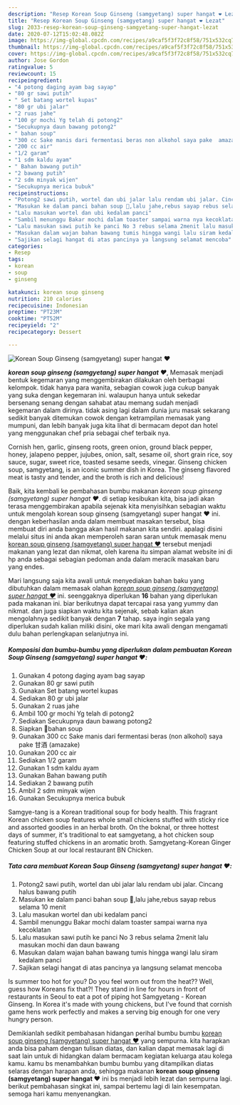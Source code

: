 ```yaml
---
description: "Resep Korean Soup Ginseng (samgyetang) super hangat ❤️ Lezat"
title: "Resep Korean Soup Ginseng (samgyetang) super hangat ❤️ Lezat"
slug: 2033-resep-korean-soup-ginseng-samgyetang-super-hangat-lezat
date: 2020-07-12T15:02:48.082Z
image: https://img-global.cpcdn.com/recipes/a9caf5f3f72c8f58/751x532cq70/korean-soup-ginseng-samgyetang-super-hangat-❤️-foto-resep-utama.jpg
thumbnail: https://img-global.cpcdn.com/recipes/a9caf5f3f72c8f58/751x532cq70/korean-soup-ginseng-samgyetang-super-hangat-❤️-foto-resep-utama.jpg
cover: https://img-global.cpcdn.com/recipes/a9caf5f3f72c8f58/751x532cq70/korean-soup-ginseng-samgyetang-super-hangat-❤️-foto-resep-utama.jpg
author: Jose Gordon
ratingvalue: 5
reviewcount: 15
recipeingredient:
- "4 potong daging ayam bag sayap"
- "80 gr sawi putih"
- " Set batang wortel kupas"
- "80 gr ubi jalar"
- "2 ruas jahe"
- "100 gr mochi Yg telah di potong2"
- "Secukupnya daun bawang potong2"
- " bahan soup"
- "300 cc Sake manis dari fermentasi beras non alkohol saya pake  amazake"
- "200 cc air"
- "1/2 garam"
- "1 sdm kaldu ayam"
- " Bahan bawang putih"
- "2 bawang putih"
- "2 sdm minyak wijen"
- "Secukupnya merica bubuk"
recipeinstructions:
- "Potong2 sawi putih, wortel dan ubi jalar lalu rendam ubi jalar. Cincang halus bawang putih"
- "Masukan ke dalam panci bahan soup 🍲,lalu jahe,rebus sayap rebus selama 10 menit"
- "Lalu masukan wortel dan ubi kedalam panci"
- "Sambil menunggu Bakar mochi dalam toaster sampai warna nya kecoklatan"
- "Lalu masukan sawi putih ke panci No 3 rebus selama 2menit lalu masukan mochi dan daun bawang"
- "Masukan dalam wajan bahan bawang tumis hingga wangi lalu siram kedalam panci"
- "Sajikan selagi hangat di atas pancinya ya langsung selamat mencoba"
categories:
- Resep
tags:
- korean
- soup
- ginseng

katakunci: korean soup ginseng 
nutrition: 210 calories
recipecuisine: Indonesian
preptime: "PT23M"
cooktime: "PT52M"
recipeyield: "2"
recipecategory: Dessert

---
```



![Korean Soup Ginseng (samgyetang) super hangat ❤️](https://img-global.cpcdn.com/recipes/a9caf5f3f72c8f58/751x532cq70/korean-soup-ginseng-samgyetang-super-hangat-❤️-foto-resep-utama.jpg)

<b><i>korean soup ginseng (samgyetang) super hangat ❤️</i></b>, Memasak menjadi bentuk kegemaran yang menggembirakan dilakukan oleh berbagai kelompok. tidak hanya para wanita, sebagian cowok juga cukup banyak yang suka dengan kegemaran ini. walaupun hanya untuk sekedar bersenang senang dengan sahabat atau memang sudah menjadi kegemaran dalam dirinya. tidak asing lagi dalam dunia juru masak sekarang sedikit banyak ditemukan cowok dengan ketrampilan memasak yang mumpuni, dan lebih banyak juga kita lihat di bermacam depot dan hotel yang menggunakan chef pria sebagai chef terbaik nya.

Cornish hen, garlic, ginseng roots, green onion, ground black pepper, honey, jalapeno pepper, jujubes, onion, salt, sesame oil, short grain rice, soy sauce, sugar, sweet rice, toasted sesame seeds, vinegar. Ginseng chicken soup, samgyetang, is an iconic summer dish in Korea. The ginseng flavored meat is tasty and tender, and the broth is rich and delicious!

Baik, kita kembali ke pembahasan bumbu makanan <i>korean soup ginseng (samgyetang) super hangat ❤️</i>. di setiap kesibukan kita, bisa jadi akan terasa menggembirakan apabila sejenak kita menyisihkan sebagian waktu untuk mengolah korean soup ginseng (samgyetang) super hangat ❤️ ini. dengan keberhasilan anda dalam membuat masakan tersebut, bisa membuat diri anda bangga akan hasil makanan kita sendiri. apalagi disini melalui situs ini anda akan memperoleh saran saran untuk memasak menu <u>korean soup ginseng (samgyetang) super hangat ❤️</u> tersebut menjadi makanan yang lezat dan nikmat, oleh karena itu simpan alamat website ini di hp anda sebagai sebagian pedoman anda dalam meracik masakan baru yang endes.


Mari langsung saja kita awali untuk menyediakan bahan baku yang dibutuhkan dalam memasak olahan <u><i>korean soup ginseng (samgyetang) super hangat ❤️</i></u> ini. seenggaknya diperlukan <b>16</b> bahan yang diperlukan pada makanan ini. biar berikutnya dapat tercapai rasa yang yummy dan nikmat. dan juga siapkan waktu kita sejenak, sebab kalian akan mengolahnya sedikit banyak dengan <b>7</b> tahap. saya ingin segala yang diperlukan sudah kalian miliki disini, oke mari kita awali dengan mengamati dulu bahan perlengkapan selanjutnya ini.

<!--inarticleads1-->

##### Komposisi dan bumbu-bumbu yang diperlukan dalam pembuatan Korean Soup Ginseng (samgyetang) super hangat ❤️:

1. Gunakan 4 potong daging ayam bag sayap
1. Gunakan 80 gr sawi putih
1. Gunakan  Set batang wortel kupas
1. Sediakan 80 gr ubi jalar
1. Gunakan 2 ruas jahe
1. Ambil 100 gr mochi Yg telah di potong2
1. Sediakan Secukupnya daun bawang potong2
1. Siapkan  🍲bahan soup
1. Gunakan 300 cc Sake manis dari fermentasi beras (non alkohol) saya pake 甘酒 (amazake)
1. Gunakan 200 cc air
1. Sediakan 1/2 garam
1. Gunakan 1 sdm kaldu ayam
1. Gunakan  Bahan bawang putih
1. Sediakan 2 bawang putih
1. Ambil 2 sdm minyak wijen
1. Gunakan Secukupnya merica bubuk


Samgye-tang is a Korean traditional soup for body health. This fragrant Korean chicken soup features whole small chickens stuffed with sticky rice and assorted goodies in an herbal broth. On the boknal, or three hottest days of summer, it&#39;s traditional to eat samgyetang, a hot chicken soup featuring stuffed chickens in an aromatic broth. Samgyetang-Korean Ginger Chicken Soup at our local restaurant BN Chicken. 

<!--inarticleads2-->

##### Tata cara membuat Korean Soup Ginseng (samgyetang) super hangat ❤️:

1. Potong2 sawi putih, wortel dan ubi jalar lalu rendam ubi jalar. Cincang halus bawang putih
1. Masukan ke dalam panci bahan soup 🍲,lalu jahe,rebus sayap rebus selama 10 menit
1. Lalu masukan wortel dan ubi kedalam panci
1. Sambil menunggu Bakar mochi dalam toaster sampai warna nya kecoklatan
1. Lalu masukan sawi putih ke panci No 3 rebus selama 2menit lalu masukan mochi dan daun bawang
1. Masukan dalam wajan bahan bawang tumis hingga wangi lalu siram kedalam panci
1. Sajikan selagi hangat di atas pancinya ya langsung selamat mencoba


Is summer too hot for you? Do you feel worn out from the heat?? Well, guess how Koreans fix that?! They stand in line for hours in front of restaurants in Seoul to eat a pot of piping hot Samgyetang - Korean Ginseng. In Korea it&#39;s made with young chickens, but I&#39;ve found that cornish game hens work perfectly and makes a serving big enough for one very hungry person. 

Demikianlah sedikit pembahasan hidangan perihal bumbu bumbu <u>korean soup ginseng (samgyetang) super hangat ❤️</u> yang sempurna. kita harapkan anda bisa paham dengan tulisan diatas, dan kalian dapat memasak lagi di saat lain untuk di hidangkan dalam bermacam kegiatan keluarga atau kolega kamu. kamu bs menambahkan bumbu bumbu yang ditampilkan diatas selaras dengan harapan anda, sehingga makanan <b>korean soup ginseng (samgyetang) super hangat ❤️</b> ini bs menjadi lebih lezat dan sempurna lagi. berikut pembahasan singkat ini, sampai bertemu lagi di lain kesempatan. semoga hari kamu menyenangkan.
